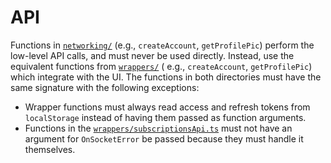 # API

Functions in [`networking/`](main/api/networking) (e.g., `createAccount`, `getProfilePic`) perform the low-level API
calls, and must never be used directly. Instead, use the equivalent functions from [`wrappers/`](main/api/wrappers) (
e.g., `createAccount`, `getProfilePic`) which integrate with the UI. The functions in both directories must have the
same signature with the following exceptions:

- Wrapper functions must always read access and refresh tokens from `localStorage` instead of having them passed as
  function arguments.
- Functions in the [`wrappers/subscriptionsApi.ts`](main/api/wrappers/subscriptionsApi.ts) must not have an argument
  for `OnSocketError` be passed because they must handle it themselves.
